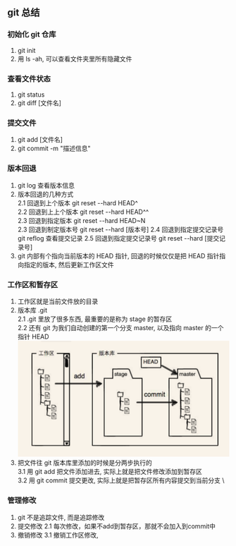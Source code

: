 ## git 总结
### 初始化 git 仓库

1. git init
2. 用 ls -ah, 可以查看文件夹里所有隐藏文件

### 查看文件状态
1. git status
2. git diff [文件名]

### 提交文件
1. git add [文件名]
2. git commit -m "描述信息"

### 版本回退
1. git log 查看版本信息
2. 版本回退的几种方式 \
    2.1 回退到上个版本 git reset --hard HEAD^ \
    2.2 回退到上上个版本 git reset --hard HEAD^^ \
    2.3 回退到指定版本 git reset --hard HEAD~N \
    2.3 回退到制定版本号 git reset --hard [版本号] 
    2.4 回退到指定提交记录号 git reflog 查看提交记录 
    2.5 回退到指定提交记录号 git reset --hard [提交记录号] 
3. git 内部有个指向当前版本的 HEAD 指针, 回退的时候仅仅是把 HEAD 指针指向指定的版本, 然后更新工作区文件

### 工作区和暂存区
1. 工作区就是当前文件放的目录
2. 版本库 .git \
    2.1 .git 里放了很多东西, 最重要的是称为 stage 的暂存区 \
    2.2 还有 git 为我们自动创建的第一个分支 master, 以及指向 master 的一个指针 HEAD
    ![](./1.png) 
3. 把文件往 git 版本库里添加的时候是分两步执行的 \
    3.1 用 git add 把文件添加进去, 实际上就是把文件修改添加到暂存区\
    3.2 用 git commit 提交更改, 实际上就是把暂存区所有内容提交到当前分支 \

### 管理修改
1. git 不是追踪文件, 而是追踪修改
2. 提交修改
    2.1 每次修改，如果不add到暂存区，那就不会加入到commit中
3. 撤销修改
    3.1 撤销工作区修改, 


